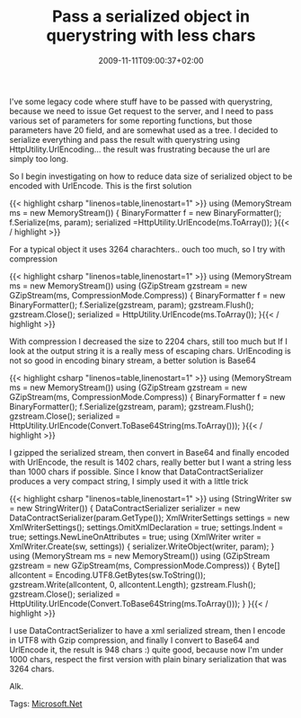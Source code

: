 ﻿---
title: "Pass a serialized object in querystring with less chars"
description: ""
date: 2009-11-11T09:00:37+02:00
draft: false
tags: [Net]
categories: [NET framework]
---
I've some legacy code where stuff have to be passed with querystring, because we need to issue Get request to the server, and I need to pass various set of parameters for some reporting functions, but those parameters have 20 field, and are somewhat used as a tree. I decided to serialize everything and pass the result with querystring using HttpUtility.UrlEncoding... the result was frustrating because the url are simply too long.

So I begin investigating on how to reduce data size of serialized object to be encoded with UrlEncode. This is the first solution

{{< highlight csharp "linenos=table,linenostart=1" >}}
using (MemoryStream ms = new MemoryStream())
{
    BinaryFormatter f = new BinaryFormatter();
    f.Serialize(ms, param);
    serialized =HttpUtility.UrlEncode(ms.ToArray());
}{{< / highlight >}}

<!-- Code inserted with Steve Dunn's Windows Live Writer Code Formatter Plugin.  http://dunnhq.com -->

For a typical object it uses 3264 charachters.. ouch too much, so I try with compression

{{< highlight csharp "linenos=table,linenostart=1" >}}
using (MemoryStream ms = new MemoryStream())
using (GZipStream gzstream = new GZipStream(ms, CompressionMode.Compress))
{
    BinaryFormatter f = new BinaryFormatter();
    f.Serialize(gzstream, param);
    gzstream.Flush();
    gzstream.Close();
    serialized = HttpUtility.UrlEncode(ms.ToArray());
}{{< / highlight >}}

<!-- Code inserted with Steve Dunn's Windows Live Writer Code Formatter Plugin.  http://dunnhq.com -->

With compression I decreased the size to 2204 chars, still too much but If I look at the output string it is a really mess of escaping chars. UrlEncoding is not so good in encoding binary stream, a better solution is Base64

{{< highlight csharp "linenos=table,linenostart=1" >}}
using (MemoryStream ms = new MemoryStream())
using (GZipStream gzstream = new GZipStream(ms, CompressionMode.Compress))
{
    BinaryFormatter f = new BinaryFormatter();
    f.Serialize(gzstream, param);
    gzstream.Flush();
    gzstream.Close();
    serialized = HttpUtility.UrlEncode(Convert.ToBase64String(ms.ToArray()));
}{{< / highlight >}}

<!-- Code inserted with Steve Dunn's Windows Live Writer Code Formatter Plugin.  http://dunnhq.com -->

I gzipped the serialized stream, then convert in Base64 and finally encoded with UrlEncode, the result is 1402 chars, really better but I want a string less than 1000 chars if possible. Since I know that DataContractSerializer produces a very compact string, I simply used it with a little trick

{{< highlight csharp "linenos=table,linenostart=1" >}}
using (StringWriter sw = new StringWriter())
{
    DataContractSerializer serializer = new DataContractSerializer(param.GetType());
    XmlWriterSettings settings = new XmlWriterSettings();
    settings.OmitXmlDeclaration = true;
    settings.Indent = true;
    settings.NewLineOnAttributes = true;
    using (XmlWriter writer = XmlWriter.Create(sw, settings))
    {
        serializer.WriteObject(writer, param);
    }
    using (MemoryStream ms = new MemoryStream())
    using (GZipStream gzstream = new GZipStream(ms, CompressionMode.Compress))
    {
        Byte[] allcontent = Encoding.UTF8.GetBytes(sw.ToString());
        gzstream.Write(allcontent, 0, allcontent.Length);
        gzstream.Flush();
        gzstream.Close();
        serialized = HttpUtility.UrlEncode(Convert.ToBase64String(ms.ToArray()));
    }
}{{< / highlight >}}

<!-- Code inserted with Steve Dunn's Windows Live Writer Code Formatter Plugin.  http://dunnhq.com -->

I use DataContractSerializer to have a xml serialized stream, then I encode in UTF8 with Gzip compression, and finally I convert to Base64 and UrlEncode it, the result is 948 chars :) quite good, because now I'm under 1000 chars, respect the first version with plain binary serialization that was 3264 chars.

Alk.

Tags: [Microsoft.Net](http://technorati.com/tag/Microsoft.Net)
